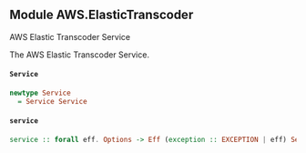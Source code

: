 ## Module AWS.ElasticTranscoder

<fullname>AWS Elastic Transcoder Service</fullname> <p>The AWS Elastic Transcoder Service.</p>

#### `Service`

``` purescript
newtype Service
  = Service Service
```

#### `service`

``` purescript
service :: forall eff. Options -> Eff (exception :: EXCEPTION | eff) Service
```


